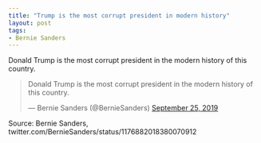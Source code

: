 ```yaml
---
title: "Trump is the most corrupt president in modern history"
layout: post
tags:
- Bernie Sanders
---
```


Donald Trump is the most corrupt president in the modern history of this country.

<blockquote class="twitter-tweet"><p lang="en" dir="ltr">Donald Trump is the most corrupt president in the modern history of this country.</p>&mdash; Bernie Sanders (@BernieSanders) <a href="https://twitter.com/BernieSanders/status/1176882018380070912?ref_src=twsrc%5Etfw">September 25, 2019</a></blockquote> <script async src="https://platform.twitter.com/widgets.js" charset="utf-8"></script>

Source: Bernie Sanders, twitter.com/BernieSanders/status/1176882018380070912
